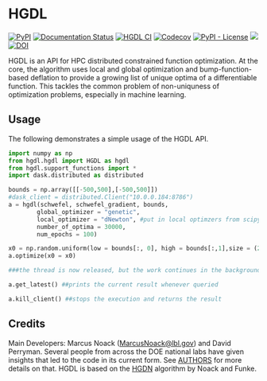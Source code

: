 # HGDL

[![PyPI](https://img.shields.io/pypi/v/HGDL)](https://pypi.org/project/hgdl/)
[![Documentation Status](https://readthedocs.org/projects/hgdl/badge/?version=latest)](https://hgdl.readthedocs.io/en/latest/?badge=latest)
[![HGDL CI](https://github.com/lbl-camera/HGDL/actions/workflows/HGDL-CI.yml/badge.svg)](https://github.com/lbl-camera/fvGP/actions/workflows/HGDL-CI.yml)
[![Codecov](https://img.shields.io/codecov/c/github/lbl-camera/HGDL)](https://app.codecov.io/gh/lbl-camera/HGDL)
[![PyPI - License](https://img.shields.io/pypi/l/HGDL)](https://pypi.org/project/hgdl/)
[<img src="https://img.shields.io/badge/slack-@gpCAM-purple.svg?logo=slack">](https://gpCAM.slack.com/)
[![DOI](https://zenodo.org/badge/434769975.svg)](https://zenodo.org/badge/latestdoi/434769975)


HGDL is an API for HPC distributed constrained function optimization.
At the core, the algorithm uses local and global optimization
and bump-function-based deflation to provide a growing list of unique optima of a differentiable function.
This tackles the common problem of non-uniquness of optimization problems, especially in machine learning.

## Usage

The following demonstrates a simple usage of the HGDL API.

```python
import numpy as np
from hgdl.hgdl import HGDL as hgdl
from hgdl.support_functions import *
import dask.distributed as distributed

bounds = np.array([[-500,500],[-500,500]])
#dask_client = distributed.Client("10.0.0.184:8786")
a = hgdl(schwefel, schwefel_gradient, bounds,
        global_optimizer = "genetic",
        local_optimizer = "dNewton", #put in local optimzers from scipy.optimize.minimize
        number_of_optima = 30000,
        num_epochs = 100)

x0 = np.random.uniform(low = bounds[:, 0], high = bounds[:,1],size = (20,2))
a.optimize(x0 = x0)

###the thread is now released, but the work continues in the background

a.get_latest() ##prints the current result whenever queried

a.kill_client() ##stops the execution and returns the result
```


## Credits

Main Developers: Marcus Noack ([MarcusNoack@lbl.gov](mailto:MarcusNoack@lbl.gov)) and David Perryman.
Several people from across the DOE national labs have given insights
that led to the code in its current form.
See [AUTHORS](AUTHORS.rst) for more details on that.
HGDL is based on the [HGDN](https://www.sciencedirect.com/science/article/pii/S037704271730225X) algorithm by Noack and Funke.

